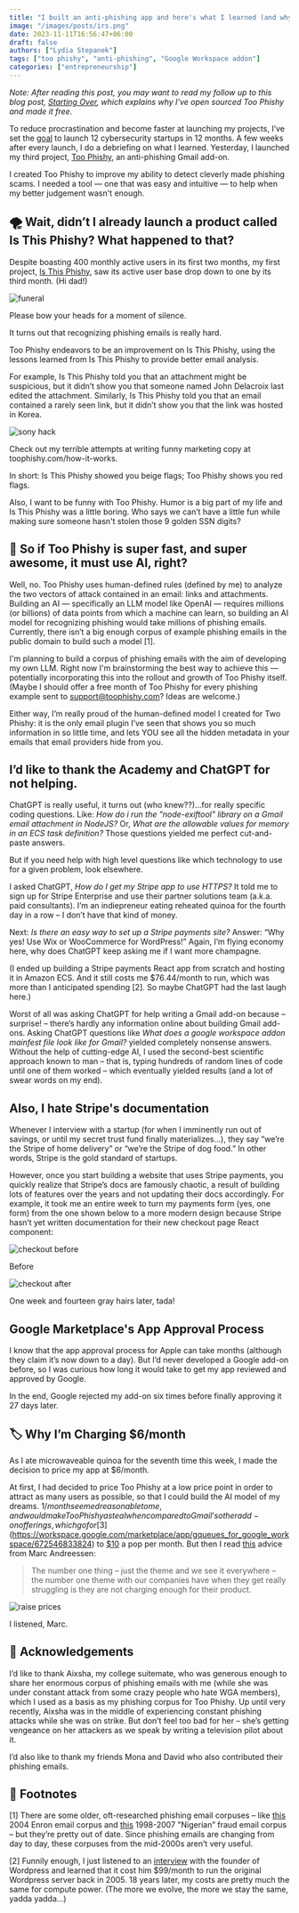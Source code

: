 ```yaml
---
title: "I built an anti-phishing app and here's what I learned (and why I hate Stripe)"
image: "/images/posts/irs.png"
date: 2023-11-11T16:56:47+06:00
draft: false
authors: ["Lydia Stepanek"]
tags: ["too phishy", "anti-phishing", "Google Workspace addon"]
categories: ["entrepreneurship"]
---
```


*Note: After reading this post, you may want to read my follow up to this blog post, [Starting Over](/starting-over), which explains why I've open sourced Too Phishy and made it free.*

To reduce procrastination and become faster at launching my projects, I’ve set the [goal](/im-building-12-cybersecurity-startups-in-12-months) to launch 12 cybersecurity startups in 12 months. A few weeks after every launch, I do a debriefing on what I learned. Yesterday, I launched my third project, [Too Phishy](https://workspace.google.com/marketplace/app/too_phishy/802749066565), an anti-phishing Gmail add-on.

I created Too Phishy to improve my ability to detect cleverly made phishing scams. I needed a tool — one that was easy and intuitive — to help when my better judgement wasn't enough.

## 🌪️ Wait, didn’t I already launch a product called Is This Phishy? What happened to that?
Despite boasting 400 monthly active users in its first two months, my first project, [Is This Phishy](https://isthisphishy.io/), saw its active user base drop down to one by its third month. (Hi dad!)

![](/images/posts/funeral.jpg "funeral")
<div class="image-caption">Please bow your heads for a moment of silence.</div>

It turns out that recognizing phishing emails is really hard.

Too Phishy endeavors to be an improvement on Is This Phishy, using the lessons learned from Is This Phishy to provide better email analysis.

For example, Is This Phishy told you that an attachment might be suspicious, but it didn’t show you that someone named John Delacroix last edited the attachment. Similarly, Is This Phishy told you that an email contained a rarely seen link, but it didn’t show you that the link was hosted in Korea.

![](/images/posts/sony.png "sony hack")
<div class="image-caption">Check out my terrible attempts at writing funny marketing copy at toophishy.com/how-it-works.</div>

In short: Is This Phishy showed you beige flags; Too Phishy shows you red flags.

Also, I want to be funny with Too Phishy. Humor is a big part of my life and Is This Phishy was a little boring. Who says we can’t have a little fun while making sure someone hasn't stolen those 9 golden SSN digits?

## 🔮 So if Too Phishy is super fast, and super awesome, it must use AI, right?
Well, no. Too Phishy uses human-defined rules (defined by me) to analyze the two vectors of attack contained in an email: links and attachments. Building an AI — specifically an LLM model like OpenAI — requires millions (or billions) of data points from which a machine can learn, so building an AI model for recognizing phishing would take millions of phishing emails. Currently, there isn’t a big enough corpus of example phishing emails in the public domain to build such a model [1].

I'm planning to build a corpus of phishing emails with the aim of developing my own LLM. Right now I'm brainstorming the best way to achieve this — potentially incorporating this into the rollout and growth of Too Phishy itself. (Maybe I should offer a free month of Too Phishy for every phishing example sent to support@toophishy.com? Ideas are welcome.)

Either way, I’m really proud of the human-defined model I created for Two Phishy: it is the only email plugin I’ve seen that shows you so much information in so little time, and lets YOU see all the hidden metadata in your emails that email providers hide from you.

## I’d like to thank the Academy and ChatGPT for not helping.
ChatGPT is really useful, it turns out (who knew??)…for really specific coding questions. Like: *How do i run the "node-exiftool" library on a Gmail email attachment in NodeJS?* Or, *What are the allowable values for memory in an ECS task definition?* Those questions yielded me perfect cut-and-paste answers.

But if you need help with high level questions like which technology to use for a given problem, look elsewhere.

I asked ChatGPT, *How do I get my Stripe app to use HTTPS?* It told me to sign up for Stripe Enterprise and use their partner solutions team (a.k.a. paid consultants). I’m an indiepreneur eating reheated quinoa for the fourth day in a row – I don’t have that kind of money.

Next: *Is there an easy way to set up a Stripe payments site?* Answer: “Why yes! Use Wix or WooCommerce for WordPress!” Again, I’m flying economy here, why does ChatGPT keep asking me if I want more champagne.

(I ended up building a Stripe payments React app from scratch and hosting it in Amazon ECS. And it still costs me $76.44/month to run, which was more than I anticipated spending [2]. So maybe ChatGPT had the last laugh here.)

Worst of all was asking ChatGPT for help writing a Gmail add-on because – surprise! – there’s hardly any information online about building Gmail add-ons. Asking ChatGPT questions like *What does a google workspace addon mainfest file look like for Gmail?* yielded completely nonsense answers. Without the help of cutting-edge AI, I used the second-best scientific approach known to man – that is, typing hundreds of random lines of code until one of them worked – which eventually yielded results (and a lot of swear words on my end).

## Also, I hate Stripe's documentation
Whenever I interview with a startup (for when I imminently run out of savings, or until my secret trust fund finally materializes…), they say “we’re the Stripe of home delivery” or “we’re the Stripe of dog food.”  In other words, Stripe is the gold standard of startups.

However, once you start building a website that uses Stripe payments, you quickly realize that Stripe’s docs are famously chaotic, a result of building lots of features over the years and not updating their docs accordingly. For example, it took me an entire week to turn my payments form (yes, one form) from the one shown below to a more modern design because Stripe hasn’t yet written documentation for their new checkout page React component:

![](/images/posts/checkout_before.png "checkout before")
<div class="image-caption">Before</div>

![](/images/posts/checkout_after.png "checkout after")
<div class="image-caption">One week and fourteen gray hairs later, tada!</div>  

## Google Marketplace's App Approval Process
I know that the app approval process for Apple can take months (although they claim it’s now down to a day). But I’d never developed a Google add-on before, so I was curious how long it would take to get my app reviewed and approved by Google.

In the end, Google rejected my add-on six times before finally approving it 27 days later.

## 🏷️ Why I’m Charging $6/month 
As I ate microwaveable quinoa for the seventh time this week, I made the decision to price my app at $6/month.

At first, I had decided to price Too Phishy at a low price point in order to attract as many users as possible, so that I could build the AI model of my dreams. $1/month seemed reasonable to me, and would make Too Phishy a steal when compared to Gmail’s other add-on offerings, which go for [$3](https://workspace.google.com/marketplace/app/gqueues_for_google_workspace/672546833824) to [$10](https://workspace.google.com/marketplace/app/social_insights_for_gmail/398227766523) a pop per month. But then I read [this](https://www.mimiran.com/raise-prices-marc-andressen-says-you-should) advice from Marc Andreessen:

> The number one thing – just the theme and we see it everywhere – the number one theme with our companies have when they get really struggling is they are not charging enough for their product.

![](/images/posts/raise_prices.png "raise prices")
<div class="image-caption">I listened, Marc.</div>

## 🌟 Acknowledgements
I’d like to thank Aixsha, my college suitemate, who was generous enough to share her enormous corpus of phishing emails with me (while she was under constant attack from some crazy people who hate WGA members), which I used as a basis as my phishing corpus for Too Phishy. Up until very recently, Aixsha was in the middle of experiencing constant phishing attacks while she was on strike. But don’t feel too bad for her – she’s getting vengeance on her attackers as we speak by writing a television pilot about it.

I’d also like to thank my friends Mona and David who also contributed their phishing emails.

## 🥿 Footnotes
[1] There are some older, oft-researched phishing email corpuses – like [this](https://www.cs.cmu.edu/~enron/) 2004 Enron email corpus and [this](https://www.kaggle.com/datasets/rtatman/fraudulent-email-corpus) 1998-2007 "Nigerian” fraud email corpus – but they’re pretty out of date. Since phishing emails are changing from day to day, these corpuses from the mid-2000s aren’t very useful.

[2] Funnily enough, I just listened to an [interview](https://ma.tt/2022/03/guy-razs-how-i-built-this) with the founder of Wordpress and learned that it cost him $99/month to run the original Wordpress server back in 2005. 18 years later, my costs are pretty much the same for compute power. (The more we evolve, the more we stay the same, yadda yadda…)
